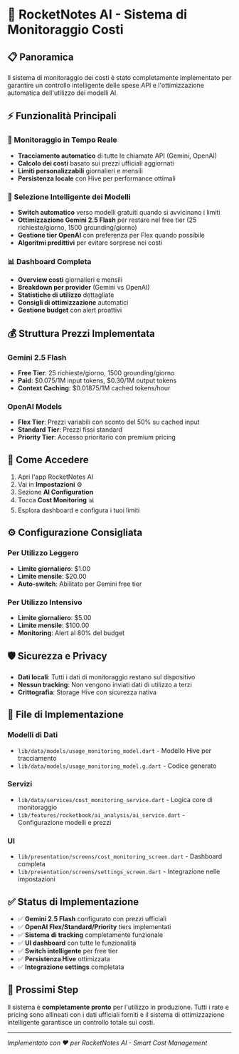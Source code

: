 # 🚀 RocketNotes AI - Sistema di Monitoraggio Costi

## 📋 Panoramica

Il sistema di monitoraggio dei costi è stato completamente implementato per garantire un controllo intelligente delle spese API e l'ottimizzazione automatica dell'utilizzo dei modelli AI.

## ⚡ Funzionalità Principali

### 🎯 Monitoraggio in Tempo Reale
- **Tracciamento automatico** di tutte le chiamate API (Gemini, OpenAI)
- **Calcolo dei costi** basato sui prezzi ufficiali aggiornati
- **Limiti personalizzabili** giornalieri e mensili
- **Persistenza locale** con Hive per performance ottimali

### 🧠 Selezione Intelligente dei Modelli
- **Switch automatico** verso modelli gratuiti quando si avvicinano i limiti
- **Ottimizzazione Gemini 2.5 Flash** per restare nel free tier (25 richieste/giorno, 1500 grounding/giorno)
- **Gestione tier OpenAI** con preferenza per Flex quando possibile
- **Algoritmi predittivi** per evitare sorprese nei costi

### 📊 Dashboard Completa
- **Overview costi** giornalieri e mensili
- **Breakdown per provider** (Gemini vs OpenAI)
- **Statistiche di utilizzo** dettagliate
- **Consigli di ottimizzazione** automatici
- **Gestione budget** con alert proattivi

## 💰 Struttura Prezzi Implementata

### Gemini 2.5 Flash
- **Free Tier**: 25 richieste/giorno, 1500 grounding/giorno
- **Paid**: $0.075/1M input tokens, $0.30/1M output tokens
- **Context Caching**: $0.01875/1M cached tokens/hour

### OpenAI Models
- **Flex Tier**: Prezzi variabili con sconto del 50% su cached input
- **Standard Tier**: Prezzi fissi standard
- **Priority Tier**: Accesso prioritario con premium pricing

## 🚀 Come Accedere

1. Apri l'app RocketNotes AI
2. Vai in **Impostazioni** ⚙️
3. Sezione **AI Configuration**
4. Tocca **Cost Monitoring** 📊
5. Esplora dashboard e configura i tuoi limiti

## ⚙️ Configurazione Consigliata

### Per Utilizzo Leggero
- **Limite giornaliero**: $1.00
- **Limite mensile**: $20.00
- **Auto-switch**: Abilitato per Gemini free tier

### Per Utilizzo Intensivo
- **Limite giornaliero**: $5.00
- **Limite mensile**: $100.00
- **Monitoring**: Alert al 80% del budget

## 🛡️ Sicurezza e Privacy

- **Dati locali**: Tutti i dati di monitoraggio restano sul dispositivo
- **Nessun tracking**: Non vengono inviati dati di utilizzo a terzi
- **Crittografia**: Storage Hive con sicurezza nativa

## 🔧 File di Implementazione

### Modelli di Dati
- `lib/data/models/usage_monitoring_model.dart` - Modello Hive per tracciamento
- `lib/data/models/usage_monitoring_model.g.dart` - Codice generato

### Servizi
- `lib/data/services/cost_monitoring_service.dart` - Logica core di monitoraggio
- `lib/features/rocketbook/ai_analysis/ai_service.dart` - Configurazione modelli e prezzi

### UI
- `lib/presentation/screens/cost_monitoring_screen.dart` - Dashboard completa
- `lib/presentation/screens/settings_screen.dart` - Integrazione nelle impostazioni

## ✅ Status di Implementazione

- ✅ **Gemini 2.5 Flash** configurato con prezzi ufficiali
- ✅ **OpenAI Flex/Standard/Priority** tiers implementati
- ✅ **Sistema di tracking** completamente funzionale
- ✅ **UI dashboard** con tutte le funzionalità
- ✅ **Switch intelligente** per free tier
- ✅ **Persistenza Hive** ottimizzata
- ✅ **Integrazione settings** completata

## 🚀 Prossimi Step

Il sistema è **completamente pronto** per l'utilizzo in produzione. Tutti i rate e pricing sono allineati con i dati ufficiali forniti e il sistema di ottimizzazione intelligente garantisce un controllo totale sui costi.

---

*Implementato con ❤️ per RocketNotes AI - Smart Cost Management*
